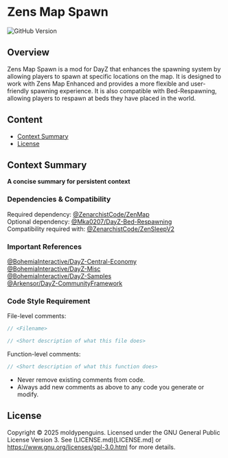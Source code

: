 # Zens Map Spawn  
![GitHub Version](https://img.shields.io/github/v/tag/moldypenguins/ZenMapSpawn?include_prereleases&sort=semver&style=for-the-badge&logo=github&label=version)


## Overview
Zens Map Spawn is a mod for DayZ that enhances the spawning system by allowing players to spawn at specific locations on the map. 
It is designed to work with Zens Map Enhanced and provides a more flexible and user-friendly spawning experience. 
It is also compatible with Bed-Respawning, allowing players to respawn at beds they have placed in the world.

## Content
- [Context Summary](#context-summary)
- [License](#license)


## Context Summary  
**A concise summary for persistent context**  

### Dependencies & Compatibility  
Required dependency: [@ZenarchistCode/ZenMap](https://github.com/ZenarchistCode/ZenMap)  
Optional dependency: [@Mka0207/DayZ-Bed-Respawning](https://github.com/Mka0207/DayZ-Bed-Respawning)  
Compatibility required with: [@ZenarchistCode/ZenSleepV2](https://github.com/ZenarchistCode/ZenSleepV2)  

### Important References  
[@BohemiaInteractive/DayZ-Central-Economy](https://github.com/BohemiaInteractive/DayZ-Central-Economy)  
[@BohemiaInteractive/DayZ-Misc](https://github.com/BohemiaInteractive/DayZ-Misc)  
[@BohemiaInteractive/DayZ-Samples](https://github.com/BohemiaInteractive/DayZ-Samples)  
[@Arkensor/DayZ-CommunityFramework](https://github.com/Arkensor/DayZ-CommunityFramework)  

### Code Style Requirement  
File-level comments:  
```c
// <Filename>
```
```c
// <Short description of what this file does>
```
Function-level comments:  
```c
// <Short description of what this function does>
```
- Never remove existing comments from code.
- Always add new comments as above to any code you generate or modify.


## License
Copyright © 2025 moldypenguins.
Licensed under the GNU General Public License Version 3.
See (LICENSE.md)[LICENSE.md] or https://www.gnu.org/licenses/gpl-3.0.html for more details.
